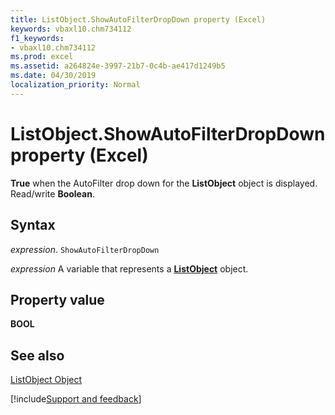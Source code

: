 ```yaml
---
title: ListObject.ShowAutoFilterDropDown property (Excel)
keywords: vbaxl10.chm734112
f1_keywords:
- vbaxl10.chm734112
ms.prod: excel
ms.assetid: a264824e-3997-21b7-0c4b-ae417d1249b5
ms.date: 04/30/2019
localization_priority: Normal
---
```



# ListObject.ShowAutoFilterDropDown property (Excel)

 **True** when the AutoFilter drop down for the **ListObject** object is displayed. Read/write **Boolean**.


## Syntax

_expression_. `ShowAutoFilterDropDown`

_expression_ A variable that represents a **[ListObject](Excel.ListObject.md)** object.


## Property value

 **BOOL**


## See also


[ListObject Object](Excel.ListObject.md)

[!include[Support and feedback](~/includes/feedback-boilerplate.md)]